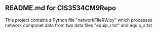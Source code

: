 ## README.md for CIS3534CM9Repo

This project contains a Python file "networkFileRW.py" which processes network componet data from two data files "equip_r.txt" and equip_s.txt